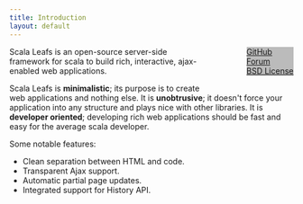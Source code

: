 ```yaml
---
title: Introduction
layout: default
---
```


<div style="float:right; margin-left: 80px; margin-bottom: 20px; background-color: #bbb">
<a href="https://github.com/scalastuff/scalaleafs">GitHub</a><br/>
<a href="https://groups.google.com/forum/#!forum/scalaleafs">Forum</a><br/>
<a href="https://github.com/scalastuff/scalaleafs/blob/master/LICENSE.TXT">BSD License</a>
</div>

Scala Leafs is an open-source server-side framework for scala to build rich, interactive, ajax-enabled web applications. 

Scala Leafs is **minimalistic**; its purpose is to create web applications and nothing else. It is **unobtrusive**; it doesn't force your application into any structure and plays nice with other libraries. It is **developer oriented**; developing rich web applications should be fast and easy for the average scala developer.


Some notable features:

- Clean separation between HTML and code.
- Transparent Ajax support.
- Automatic partial page updates.
- Integrated support for History API.